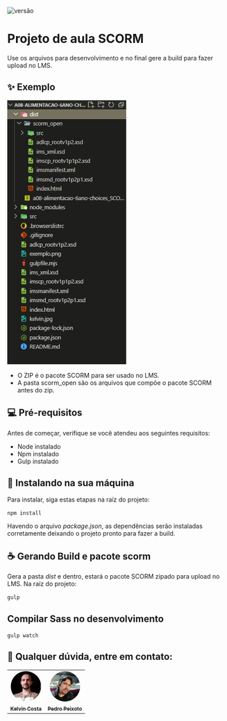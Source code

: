 ![versão](https://img.shields.io/static/v1?label=versão&message=v4v&color=%23f44336)

# Projeto de aula SCORM
Use os arquivos para desenvolvimento e no final gere a build para fazer upload no LMS.

## ✨ Exemplo
![Exemplo de diretórios ao buildar](docs/exemplo.png)
- O ZIP é o pacote SCORM para ser usado no LMS.
- A pasta scorm_open são os arquivos que compõe o pacote SCORM antes do zip.

## 💻 Pré-requisitos

Antes de começar, verifique se você atendeu aos seguintes requisitos:

- Node instalado
- Npm instalado
- Gulp instalado


## 🚀 Instalando na sua máquina

Para instalar, siga estas etapas na raíz do projeto:

```
npm install
```
Havendo o arquivo *package.json*, as dependências serão instaladas corretamente deixando o projeto pronto para fazer a build.

## ☕ Gerando Build e pacote scorm
Gera a pasta *dist* e dentro, estará o pacote SCORM zipado para upload no LMS.
Na raíz do projeto:

```
gulp
```

## Compilar Sass no desenvolvimento

```
gulp watch
```

## 🤝 Qualquer dúvida, entre em contato:

<table>
  <tr>
    <td align="center">
      <a href="https://github.com/oKelvinCosta" title="Kelvin Costa Github">
        <img style="border-radius:50%" src="docs/kelvin.jpg" width="70px;" alt="Kelvin Costa"/><br>
        <sub>
          <b>Kelvin Costa</b>
        </sub>
      </a>
    </td>
    <td align="center">
      <a href="https://github.com/pedropeixotobr" title="Pedro Peixoto Github">
        <img style="border-radius:50%" src="docs/pedro.jpg" width="70px;" alt="Pedro Peixoto"/><br>
        <sub>
          <b>Pedro Peixoto</b>
        </sub>
      </a>
    </td>
  </tr>
</table>

